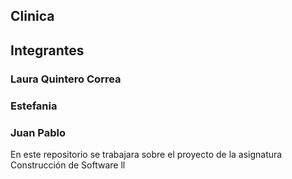 ## Clinica 
## Integrantes
### Laura Quintero Correa
### Estefania
### Juan Pablo 
En este repositorio se trabajara sobre el proyecto de la asignatura Construcción de Software ll
